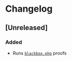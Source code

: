 # Changelog

## [Unreleased]

### Added

- Runs [`blackbox.php`](https://github.com/Innmind/BlackBox) proofs
